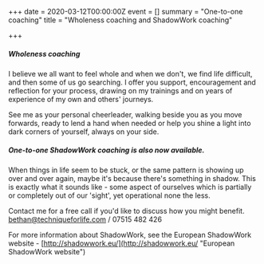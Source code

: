 +++
date = 2020-03-12T00:00:00Z
event = []
summary = "One-to-one coaching"
title = "Wholeness coaching and ShadowWork coaching"

+++
##### **_Wholeness_ coaching**

I believe we all want to feel whole and when we don't, we find life difficult, and then some of us go searching.  I offer you support, encouragement and reflection for your process, drawing on my trainings and on years of experience of my own and others' journeys.

See me as your personal cheerleader, walking beside you as you move forwards, ready to lend a hand when needed or help you shine a light into dark corners of yourself, always on your side.

##### One-to-one **_ShadowWork_ coaching** is also now available.

When things in life seem to be stuck, or the same pattern is showing up over and over again, maybe it's because there's something in shadow.  This is exactly what it sounds like - some aspect of ourselves which is partially or completely out of our 'sight', yet operational none the less.

Contact me for a free call if you'd like to discuss how you might benefit.   bethan@techniqueforlife.com / 07515 482 426

For more information about ShadowWork, see the European ShadowWork website -  [http://shadowwork.eu/](http://shadowwork.eu/ "European ShadowWork website")